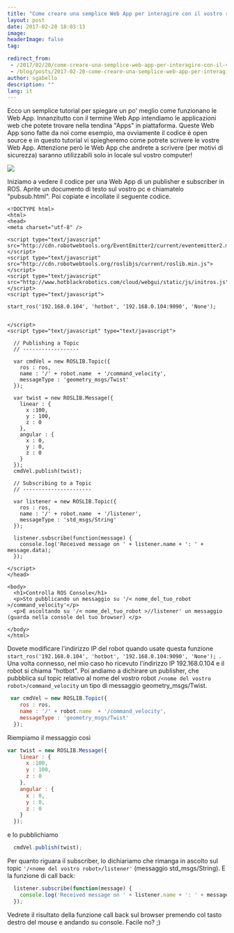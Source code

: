 ```yaml
---
title: "Come creare una semplice Web App per interagire con il vostro robot"
layout: post
date: 2017-02-20 18:03:13
image:
headerImage: false
tag:

redirect_from: 
 - /2017/02/20/come-creare-una-semplice-web-app-per-interagire-con-il-vostro-robot/
 - /blog/posts/2017-02-20-come-creare-una-semplice-web-app-per-interagire-con-il-vostro-robot
author: sgabello
description: ""
lang: it
---
```


Ecco un semplice tutorial per spiegare un po' meglio come funzionano le Web App. Innanzitutto con il termine Web App intendiamo le applicazioni web che potete trovare nella tendina "Apps" in piattaforma. Queste Web App sono fatte da noi come esempio, ma ovviamente il codice è open source e in questo tutorial vi spiegheremo come potrete scrivere le vostre Web App. Attenzione però le Web App che andrete a scrivere (per motivi di sicurezza) saranno utilizzabili solo in locale sul vostro computer!

![](http://res.cloudinary.com/www-hotblackrobotics-com/image/upload/v1487612501/Schermata_2017-02-20_alle_18.36.52_txfrza.png)    

Iniziamo a vedere il codice per una Web App di un publisher e subscriber in ROS. Aprite un documento di testo sul vostro pc e chiamatelo "pubsub.html".  Poi copiate e incollate il seguente codice.

```
<!DOCTYPE html>
<html>
<head>
<meta charset="utf-8" />

<script type="text/javascript" src="http://cdn.robotwebtools.org/EventEmitter2/current/eventemitter2.min.js"></script>
<script type="text/javascript" src="http://cdn.robotwebtools.org/roslibjs/current/roslib.min.js"></script>
<script type="text/javascript" src="http://www.hotblackrobotics.com/cloud/webgui/static/js/initros.js"></script>
<script type="text/javascript">

start_ros('192.168.0.104', 'hotbot', '192.168.0.104:9090', 'None');


</script>
<script type="text/javascript" type="text/javascript">

  // Publishing a Topic
  // ------------------

  var cmdVel = new ROSLIB.Topic({
    ros : ros,
    name : '/' + robot.name  + '/command_velocity',
    messageType : 'geometry_msgs/Twist'
  });

  var twist = new ROSLIB.Message({
    linear : {
      x :100,
      y : 100,
      z : 0
    },
    angular : {
      x : 0,
      y : 0,
      z : 0
    }
  });
  cmdVel.publish(twist);

  // Subscribing to a Topic
  // ----------------------

  var listener = new ROSLIB.Topic({
    ros : ros,
    name : '/' + robot.name  + '/listener',
    messageType : 'std_msgs/String'
  });

  listener.subscribe(function(message) {
    console.log('Received message on ' + listener.name + ': ' + message.data);
  });

</script>
</head>

<body>
  <h1>Controlla ROS Console</h1>
  <p>Sto pubblicando un messaggio su '/< nome_del_tuo_robot >/command_velocity'</p>
  <p>E ascoltando su '/< nome_del_tuo_robot >//listener' un messaggio (guarda nella console del tuo browser) </p>

</body>
</html>
```

Dovete modificare l'indirizzo IP del robot quando usate questa funzione `start_ros('192.168.0.104', 'hotbot', '192.168.0.104:9090', 'None');
`.
Una volta connesso, nel mio caso ho ricevuto l'indirizzo IP 192.168.0.104 e il robot si chiama "hotbot". Poi andiamo a dichirare un publisher, che pubbblica sul topic relativo al nome del vostro robot `/<nome del vostro robot>/command_velocity` un tipo di messaggio geometry_msgs/Twist.

```javascript
 var cmdVel = new ROSLIB.Topic({
    ros : ros,
    name : '/' + robot.name  + '/command_velocity',
    messageType : 'geometry_msgs/Twist'
  });
```

Riempiamo il messaggio così

```javascript
var twist = new ROSLIB.Message({
    linear : {
      x :100,
      y : 100,
      z : 0
    },
    angular : {
      x : 0,
      y : 0,
      z : 0
    }
  });
```

 e lo pubblichiamo

```javascript
  cmdVel.publish(twist);
```

Per quanto riguara il subscriber, lo dichiariamo che rimanga in ascolto sul topic  `'/<nome del vostro robot>/listener'` (messaggio std_msgs/String).
 E la funzione di call back:

```javascript
  listener.subscribe(function(message) {
    console.log('Received message on ' + listener.name + ': ' + message.data);
  });
```

Vedrete il risultato della funzione call back sul browser premendo col tasto destro del mouse e andando su console.
 Facile no? ;)
